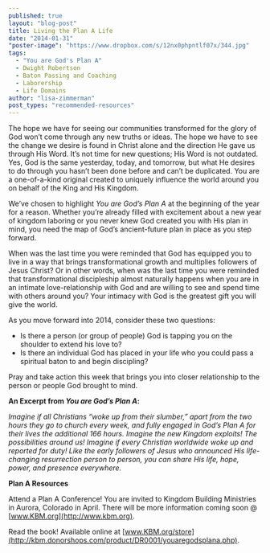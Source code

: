 ```yaml
---
published: true
layout: "blog-post"
title: Living the Plan A Life
date: "2014-01-31"
"poster-image": "https://www.dropbox.com/s/12nx0phpntlf07x/344.jpg"
tags: 
  - "You are God's Plan A"
  - Dwight Robertson
  - Baton Passing and Coaching
  - Laborership
  - Life Domains
author: "lisa-zimmerman"
post_types: "recommended-resources"
---
```


The hope we have for seeing our communities transformed for the glory of God won’t come through any new truths or ideas.  The hope we have to see the change we desire is found in Christ alone and the direction He gave us through His Word.  It’s not time for new questions; His Word is not outdated.  Yes, God is the same yesterday, today, and tomorrow, but what He desires to do through you hasn’t been done before and can’t be duplicated.  You are a one-of-a-kind original created to uniquely influence the world around you on behalf of the King and His Kingdom.

We’ve chosen to highlight *You are God’s Plan A* at the beginning of the year for a reason.  Whether you’re already filled with excitement about a new year of kingdom laboring or you never knew God created you with His plan in mind, you need the map of God’s ancient-future plan in place as you step forward.

When was the last time you were reminded that God has equipped you to live in a way that brings transformational growth and multiplies followers of Jesus Christ?  Or in other words, when was the last time you were reminded that transformational discipleship almost naturally happens when you are in an intimate love-relationship with God and are willing to see and spend time with others around you?  Your intimacy with God is the greatest gift you will give the world.  

As you move forward into 2014, consider these two questions:  
- Is there a person (or group of people) God is tapping you on the shoulder to extend his love to?  
- Is there an individual God has placed in your life who you could pass a spiritual baton to and begin discipling? 

Pray and take action this week that brings you into closer relationship to the person or people God brought to mind. 

**An Excerpt from *You are God’s Plan A*:**

*Imagine if all Christians “woke up from their slumber,” apart from the two hours they go to church every week, and fully engaged in God’s Plan A for their lives the additional 166 hours. Imagine the new Kingdom exploits!  The possibilities around us!  Imagine if every Christian worldwide woke up and reported for duty!  Like the early followers of Jesus who announced His life-changing resurrection person to person, you can share His life, hope, power, and presence everywhere.*

**Plan A Resources**

Attend a Plan A Conference!  You are invited to Kingdom Building Ministries in Aurora, Colorado in April.  There will be more information coming soon @ [www.KBM.org](http://www.kbm.org).

Read the book!  Available online at [www.KBM.org/store](http://kbm.donorshops.com/product/DR0001/youaregodsplana.php).